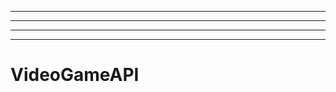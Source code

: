 ----------------------------------------------------------------------------------------------
----------------------------------------------------------------------------------------------------
----------------------------------------------------------------------------------------------------
-------------------------------------------------------
# VideoGameAPI
